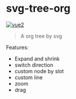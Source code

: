 # svg-tree-org
[![vue2](https://img.shields.io/badge/vue-2.x-brightgreen.svg)](https://vuejs.org/)

> A org tree by svg
<!-- ![tree](./screenshot.png "Magic Gardens") -->

Features:
+ Expand and shrink
+ switch direction
+ custom node by slot
+ custom line
+ zoom
+ drag